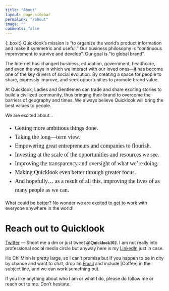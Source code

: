 ```yaml
---
title: "About"
layout: page-sidebar
permalink: "/about"
image: ""
comments: false
---
```


{:.boxit}
Quicklook’s mission is “to organize the world’s product information and make it symmetric and useful.” Our business philosophy is “continuous improvement to survive and develop”. Our goal is “to global brand”.

<p class="p1">The Internet has changed business, education, government, healthcare, and even the ways in which we interact with our loved ones—it has become one of the key drivers of social evolution. By creating a space for people to share, expressly improve, and seek opportunities to promote brand value.</p>

<p class="p1">At Quicklook, Ladies and Gentlemen can trade and share exciting stories to build a civilized community, thus bringing their brand to overcome the barriers of geography and times. We always believe Quicklook will bring the best values to people.</p>

<p class="p1">We are excited about…</p>

<ul style="font-family: 'Content', 'Content VN', 'Source Serif Pro';font-size: 18px;line-height: 28px;">
  <li>Getting more ambitious things done.</li>
  <li>Taking the long—term view.</li>
  <li>Empowering great entrepreneurs and companies to flourish.</li>
  <li>Investing at the scale of the opportunities and resources we see.</li>
  <li>Improving the transparency and oversight of what we’re doing.</li>
  <li>Making Quicklook even better through greater focus.</li>
  <li>And hopefully… as a result of all this, improving the lives of as many people as we can.</li>
</ul>

<p class="p1">What could be better? No wonder we are excited to get to work with everyone anywhere in the world!</p>

# Reach out to Quicklook
<p class="p1"><a href= "https://twitter.com/Quicklook102" target="_blank">Twitter</a> — Shoot me a dm or just tweet <span style="font-family: 'Charter', 'Source Serif Pro';font-weight: 600; ">@Quicklook102</span>. I am not really into professional social media circle but anyway here is my <a href= "https://www.linkedin.com/in/quicklook-inc-586967173/" target="_blank">LinkedIn</a> just in case.</p>

<p class="p1">Ho Chi Minh is pretty large, so I can’t promise but If you happen to be in city by chance and want to chat, drop an <a href="mailto:quicklook.vn@gmail.com?subject=Reach out to Quicklook">Email</a> and include [Coffee] in the subject line, and we can work something out.</p>

<p class="p1">If you like anything about who I am or what I do, please do follow me or reach out to me. Don’t hesitate.</p>
